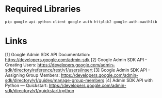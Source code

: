 # Required Libraries
`pip google-api-python-client google-auth-httplib2 google-auth-oauthlib`

# Links
[1] Google Admin SDK API Documentation: https://developers.google.com/admin-sdk
[2] Google Admin SDK API - Creating Users: https://developers.google.com/admin-sdk/directory/reference/rest/v1/users/insert
[3] Google Admin SDK API - Assigning Group Members: https://developers.google.com/admin-sdk/directory/v1/guides/manage-group-members
[4] Admin SDK API with Python — Quickstart: https://developers.google.com/admin-sdk/directory/v1/quickstart/python
